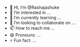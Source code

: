 - 👋 Hi, I’m @Rashajashuke
- 👀 I’m interested in ...
- 🌱 I’m currently learning ...
- 💞️ I’m looking to collaborate on ...
- 📫 How to reach me ...
- 😄 Pronouns: ...
- ⚡ Fun fact: ...

<!---
Rashajashuke/Rashajashuke is a ✨ special ✨ repository because its `README.md` (this file) appears on your GitHub profile.
You can click the Preview link to take a look at your changes.
--->
